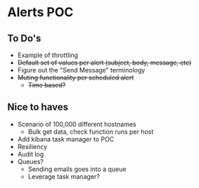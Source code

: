 # Alerts POC

## To Do's

- Example of throttling
- ~~Default set of values per alert (subject, body, message, etc)~~
- Figure out the "Send Message" terminology
- ~~Muting functionality per scheduled alert~~
	- ~~Time based?~~

## Nice to haves

- Scenario of 100,000 different hostnames
	- Bulk get data, check function runs per host
- Add kibana task manager to POC
- Resiliency
- Audit log
- Queues?
	- Sending emails goes into a queue
	- Leverage task manager?